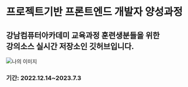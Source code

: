 <h1>프로젝트기반 프론트엔드 개발자 양성과정</h1>
<h2>강남컴퓨터아카데미 교육과정 훈련생분들을 위한 <br>
강의소스 실시간 저장소인 깃허브입니다.</h2>
<img src="https://thumbs.dreamstime.com/b/getting-information-via-book-simple-line-design-illustration-70377658.jpg" alt="나의 이미지">
<h3>기간: 2022.12.14~2023.7.3</h3>
